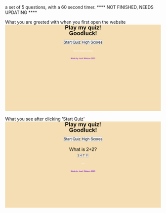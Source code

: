 a set of 5 questions, with a 60 second timer.
**** NOT FINISHED, NEEDS UPDATING ****

What you are greeted with when you first open the website
![Alt](./Assets/images/LandingPage.png)

What you see after clicking 'Start Quiz'
![Alt](./Assets/images/buttonPress.png)